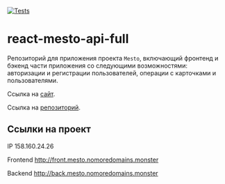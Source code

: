 [![Tests](https://github.com/Derton8/react-mesto-api-full-gha/actions/workflows/tests.yml/badge.svg)](https://github.com/Derton8/react-mesto-api-full-gha/actions/workflows/tests.yml)
# react-mesto-api-full
Репозиторий для приложения проекта `Mesto`, включающий фронтенд и бэкенд части приложения со следующими возможностями: авторизации и регистрации пользователей, операции с карточками и пользователями.
  
Ссылка на [сайт](http://front.mesto.nomoredomains.monster).

Ссылка на [репозиторий](https://github.com/Derton8/react-mesto-api-full-gha).

## Ссылки на проект

IP 158.160.24.26

Frontend http://front.mesto.nomoredomains.monster

Backend http://back.mesto.nomoredomains.monster
